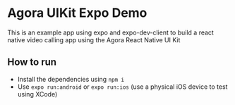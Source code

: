 # Agora UIKit Expo Demo

This is an example app using expo and expo-dev-client to build a react native video calling app using the Agora React Native UI Kit

## How to run
- Install the dependencies using `npm i`
- Use `expo run:android` or `expo run:ios` (use a physical iOS device to test using XCode)



